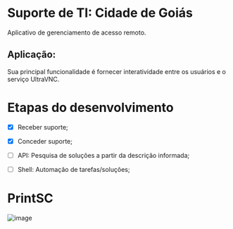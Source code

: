 # Suporte de TI: Cidade de Goiás

Aplicativo de gerenciamento de acesso remoto. 

## Aplicação:
Sua principal funcionalidade é fornecer interatividade entre os usuários e o serviço UltraVNC.

# Etapas do desenvolvimento 

- [x] Receber suporte;
- [x] Conceder suporte;
- [ ] API: Pesquisa de soluções a partir da descrição informada;
- [ ] Shell: Automação de tarefas/soluções;


# PrintSC

![image](https://doc-0c-2k-docs.googleusercontent.com/docs/securesc/ha0ro937gcuc7l7deffksulhg5h7mbp1/1s3m5mb7mosm1kekjteus3lmntblp9g4/1597236150000/13721606951384137556/*/1rXXm9FXOo1WimaBUarERs9W2DatGfHT2?e=view)